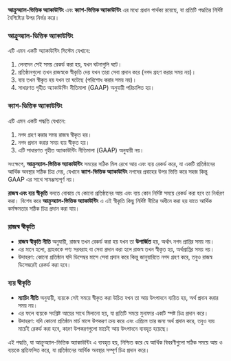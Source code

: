 **আক্রুঅ্যাল-ভিত্তিক অ্যাকাউন্টিং** এবং **ক্যাশ-ভিত্তিক অ্যাকাউন্টিং** এর মধ্যে প্রধান পার্থক্য রয়েছে, যা প্রতিটি পদ্ধতির নির্দিষ্ট বৈশিষ্ট্যের উপর নির্ভর করে।

### আক্রুঅ্যাল-ভিত্তিক অ্যাকাউন্টিং
এটি এমন একটি অ্যাকাউন্টিং সিস্টেম যেখানে:
1. লেনদেন সেই সময় রেকর্ড করা হয়, যখন ঘটনাগুলি ঘটে।
2. প্রতিষ্ঠানগুলো তখন রাজস্বকে স্বীকৃতি দেয় যখন তারা সেবা প্রদান করে (নগদ গ্রহণ করার সময় নয়)।
3. ব্যয় তখন স্বীকৃত হয় যখন তা ঘটেছে (পরিশোধ করার সময় নয়)।
4. সাধারণত গৃহীত অ্যাকাউন্টিং নীতিমালা (GAAP) অনুযায়ী পরিচালিত হয়।

### ক্যাশ-ভিত্তিক অ্যাকাউন্টিং
এটি এমন একটি পদ্ধতি যেখানে:
1. নগদ গ্রহণ করার সময় রাজস্ব স্বীকৃত হয়।
2. নগদ প্রদান করার সময় ব্যয় স্বীকৃত হয়।
3. এটি সাধারণত গৃহীত অ্যাকাউন্টিং নীতিমালা (GAAP) অনুযায়ী নয়।

সংক্ষেপে, **আক্রুঅ্যাল-ভিত্তিক অ্যাকাউন্টিং** সময়ের সঠিক মিল রেখে আয় এবং ব্যয় রেকর্ড করে, যা একটি প্রতিষ্ঠানের আর্থিক অবস্থার সঠিক চিত্র দেয়, যেখানে **ক্যাশ-ভিত্তিক অ্যাকাউন্টিং** নগদের প্রবাহের উপর ভিত্তি করে সহজ কিন্তু GAAP এর সাথে সামঞ্জস্যপূর্ণ নয়।



**রাজস্ব এবং ব্যয় স্বীকৃতি** বলতে বোঝায় যে কোনো প্রতিষ্ঠানের আয় এবং ব্যয় কোন নির্দিষ্ট সময়ে রেকর্ড করা হবে তা নির্ধারণ করা। বিশেষ করে **আক্রুঅ্যাল-ভিত্তিক অ্যাকাউন্টিং** এ এই স্বীকৃতি কিছু নির্দিষ্ট নীতির অধীনে করা হয় যাতে আর্থিক কর্মক্ষমতার সঠিক চিত্র প্রদান করা যায়।

### রাজস্ব স্বীকৃতি
- **রাজস্ব স্বীকৃতি নীতি** অনুযায়ী, রাজস্ব তখন রেকর্ড করা হয় যখন তা **উপার্জিত** হয়, অর্থাৎ নগদ প্রাপ্তির সময় নয়।
- এর মানে হলো, গ্রাহককে পণ্য সরবরাহ বা সেবা প্রদান করা হলে রাজস্ব তখন স্বীকৃত হয়, অর্থপ্রাপ্তির সময় নয়।
- উদাহরণ: কোনো প্রতিষ্ঠান যদি ডিসেম্বর মাসে সেবা প্রদান করে কিন্তু জানুয়ারিতে নগদ গ্রহণ করে, তবুও রাজস্ব ডিসেম্বরেই রেকর্ড করা হবে।

### ব্যয় স্বীকৃতি
- **ম্যাচিং নীতি** অনুযায়ী, ব্যয়কে সেই সময়ে স্বীকৃত করা উচিত যখন তা আয় উৎপাদনে ব্যয়িত হয়, অর্থ প্রদান করার সময় নয়।
- এর ফলে ব্যয়কে সংশ্লিষ্ট আয়ের সাথে মিলানো হয়, যা প্রতিটি সময়ে মুনাফার একটি স্পষ্ট চিত্র প্রদান করে।
- উদাহরণ: যদি কোনো প্রতিষ্ঠান মার্চ মাসে উপকরণ ক্রয় করে এবং এপ্রিলে তার জন্য অর্থ প্রদান করে, তবুও ব্যয় মার্চেই রেকর্ড করা হবে, কারণ উপকরণগুলো মার্চেই আয় উৎপাদনে ব্যবহৃত হয়েছে।

এই পদ্ধতি, যা আক্রুঅ্যাল-ভিত্তিক অ্যাকাউন্টিং এ ব্যবহৃত হয়, নিশ্চিত করে যে আর্থিক বিবরণীগুলো সঠিক সময়ে আয় ও ব্যয়কে প্রতিফলিত করে, যা প্রতিষ্ঠানের আর্থিক অবস্থার সম্পূর্ণ চিত্র প্রদান করে।
